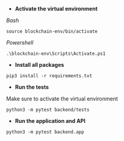 * **Activate the virtual environment**

*Bash*
```
source blockchain-env/bin/activate
```
*Powershell*
```
.\blockchain-env\Scripts\Activate.ps1
```

* **Install all packages**
```
pip3 install -r requirements.txt
```

* **Run the tests**

Make sure to activate the virtual environment

```
python3 -m pytest backend/tests
```

* **Run the application and API**

```
python3 -m pytest backend.app
```